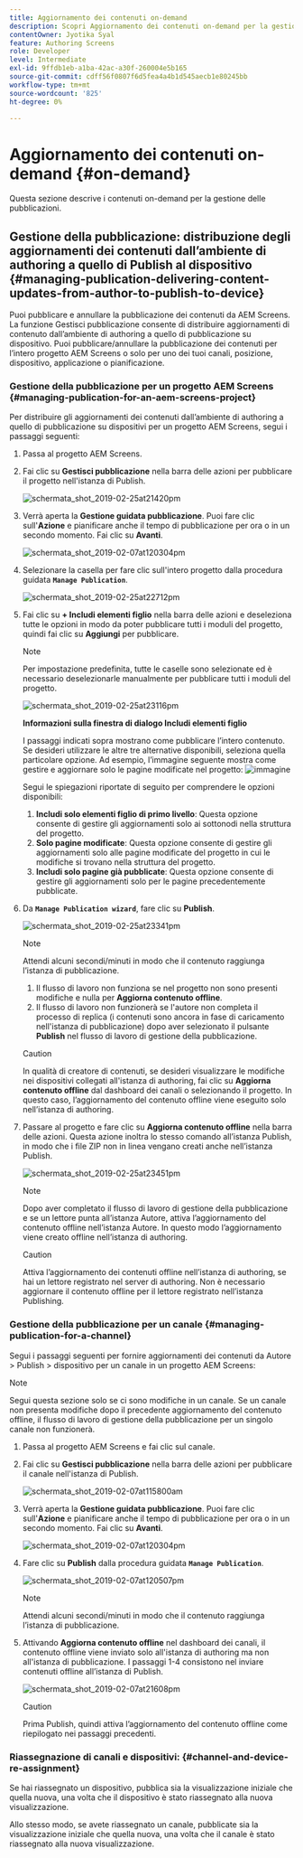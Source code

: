 ```yaml
---
title: Aggiornamento dei contenuti on-demand
description: Scopri Aggiornamento dei contenuti on-demand per la gestione delle pubblicazioni.
contentOwner: Jyotika Syal
feature: Authoring Screens
role: Developer
level: Intermediate
exl-id: 9ffdb1eb-a1ba-42ac-a30f-260004e5b165
source-git-commit: cdff56f0807f6d5fea4a4b1d545aecb1e80245bb
workflow-type: tm+mt
source-wordcount: '825'
ht-degree: 0%

---
```


# Aggiornamento dei contenuti on-demand {#on-demand}

Questa sezione descrive i contenuti on-demand per la gestione delle pubblicazioni.

## Gestione della pubblicazione: distribuzione degli aggiornamenti dei contenuti dall’ambiente di authoring a quello di Publish al dispositivo {#managing-publication-delivering-content-updates-from-author-to-publish-to-device}

Puoi pubblicare e annullare la pubblicazione dei contenuti da AEM Screens. La funzione Gestisci pubblicazione consente di distribuire aggiornamenti di contenuto dall’ambiente di authoring a quello di pubblicazione su dispositivo. Puoi pubblicare/annullare la pubblicazione dei contenuti per l’intero progetto AEM Screens o solo per uno dei tuoi canali, posizione, dispositivo, applicazione o pianificazione.

### Gestione della pubblicazione per un progetto AEM Screens {#managing-publication-for-an-aem-screens-project}

Per distribuire gli aggiornamenti dei contenuti dall’ambiente di authoring a quello di pubblicazione su dispositivi per un progetto AEM Screens, segui i passaggi seguenti:

1. Passa al progetto AEM Screens.
1. Fai clic su **Gestisci pubblicazione** nella barra delle azioni per pubblicare il progetto nell&#39;istanza di Publish.

   ![schermata_shot_2019-02-25at21420pm](assets/screen_shot_2019-02-25at21420pm.png)

1. Verrà aperta la **Gestione guidata pubblicazione**. Puoi fare clic sull&#39;**Azione** e pianificare anche il tempo di pubblicazione per ora o in un secondo momento. Fai clic su **Avanti**.

   ![schermata_shot_2019-02-07at120304pm](assets/screen_shot_2019-02-07at120304pm.png)

1. Selezionare la casella per fare clic sull&#39;intero progetto dalla procedura guidata **`Manage Publication`**.

   ![schermata_shot_2019-02-25at22712pm](assets/screen_shot_2019-02-25at22712pm.png)

1. Fai clic su **+ Includi elementi figlio** nella barra delle azioni e deseleziona tutte le opzioni in modo da poter pubblicare tutti i moduli del progetto, quindi fai clic su **Aggiungi** per pubblicare.

   >[!NOTE]
   >
   >Per impostazione predefinita, tutte le caselle sono selezionate ed è necessario deselezionarle manualmente per pubblicare tutti i moduli del progetto.

   ![schermata_shot_2019-02-25at23116pm](assets/screen_shot_2019-02-25at23116pm.png)

   **Informazioni sulla finestra di dialogo Includi elementi figlio**

   I passaggi indicati sopra mostrano come pubblicare l’intero contenuto. Se desideri utilizzare le altre tre alternative disponibili, seleziona quella particolare opzione.
Ad esempio, l’immagine seguente mostra come gestire e aggiornare solo le pagine modificate nel progetto:
   ![immagine](assets/author-publish-manage.png)

   Segui le spiegazioni riportate di seguito per comprendere le opzioni disponibili:

   1. **Includi solo elementi figlio di primo livello**:
Questa opzione consente di gestire gli aggiornamenti solo ai sottonodi nella struttura del progetto.
   1. **Solo pagine modificate**:
Questa opzione consente di gestire gli aggiornamenti solo alle pagine modificate del progetto in cui le modifiche si trovano nella struttura del progetto.
   1. **Includi solo pagine già pubblicate**:
Questa opzione consente di gestire gli aggiornamenti solo per le pagine precedentemente pubblicate.


1. Da **`Manage Publication wizard`**, fare clic su **Publish**.

   ![schermata_shot_2019-02-25at23341pm](assets/screen_shot_2019-02-25at23341pm.png)

   >[!NOTE]
   >
   >Attendi alcuni secondi/minuti in modo che il contenuto raggiunga l’istanza di pubblicazione.
   >
   >
   >    1. Il flusso di lavoro non funziona se nel progetto non sono presenti modifiche e nulla per **Aggiorna contenuto offline**.
   >    1. Il flusso di lavoro non funzionerà se l&#39;autore non completa il processo di replica (i contenuti sono ancora in fase di caricamento nell&#39;istanza di pubblicazione) dopo aver selezionato il pulsante **Publish** nel flusso di lavoro di gestione della pubblicazione.

   >[!CAUTION]
   >In qualità di creatore di contenuti, se desideri visualizzare le modifiche nei dispositivi collegati all&#39;istanza di authoring, fai clic su **Aggiorna contenuto offline** dal dashboard dei canali o selezionando il progetto. In questo caso, l’aggiornamento del contenuto offline viene eseguito solo nell’istanza di authoring.

1. Passare al progetto e fare clic su **Aggiorna contenuto offline** nella barra delle azioni. Questa azione inoltra lo stesso comando all’istanza Publish, in modo che i file ZIP non in linea vengano creati anche nell’istanza Publish.

   ![schermata_shot_2019-02-25at23451pm](assets/screen_shot_2019-02-25at23451pm.png)


   >[!NOTE]
   >
   >Dopo aver completato il flusso di lavoro di gestione della pubblicazione e se un lettore punta all’istanza Autore, attiva l’aggiornamento del contenuto offline nell’istanza Autore. In questo modo l’aggiornamento viene creato offline nell’istanza di authoring.

   >[!CAUTION]
   >
   >Attiva l’aggiornamento dei contenuti offline nell’istanza di authoring, se hai un lettore registrato nel server di authoring. Non è necessario aggiornare il contenuto offline per il lettore registrato nell’istanza Publishing.

### Gestione della pubblicazione per un canale {#managing-publication-for-a-channel}

Segui i passaggi seguenti per fornire aggiornamenti dei contenuti da Autore > Publish > dispositivo per un canale in un progetto AEM Screens:

>[!NOTE]
>
>Segui questa sezione solo se ci sono modifiche in un canale. Se un canale non presenta modifiche dopo il precedente aggiornamento del contenuto offline, il flusso di lavoro di gestione della pubblicazione per un singolo canale non funzionerà.

1. Passa al progetto AEM Screens e fai clic sul canale.
1. Fai clic su **Gestisci pubblicazione** nella barra delle azioni per pubblicare il canale nell&#39;istanza di Publish.

   ![schermata_shot_2019-02-07at115800am](assets/screen_shot_2019-02-07at115800am.png)

1. Verrà aperta la **Gestione guidata pubblicazione**. Puoi fare clic sull&#39;**Azione** e pianificare anche il tempo di pubblicazione per ora o in un secondo momento. Fai clic su **Avanti**.

   ![schermata_shot_2019-02-07at120304pm](assets/screen_shot_2019-02-07at120304pm.png)

1. Fare clic su **Publish** dalla procedura guidata **`Manage Publication`**.

   ![schermata_shot_2019-02-07at120507pm](assets/screen_shot_2019-02-07at120507pm.png)

   >[!NOTE]
   >
   >Attendi alcuni secondi/minuti in modo che il contenuto raggiunga l’istanza di pubblicazione.

1. Attivando **Aggiorna contenuto offline** nel dashboard dei canali, il contenuto offline viene inviato solo all&#39;istanza di authoring ma non all&#39;istanza di pubblicazione. I passaggi 1-4 consistono nel inviare contenuti offline all’istanza di Publish.

   ![schermata_shot_2019-02-07at21608pm](assets/screen_shot_2019-02-07at21608pm.png)

   >[!CAUTION]
   >
   >Prima Publish, quindi attiva l’aggiornamento del contenuto offline come riepilogato nei passaggi precedenti.

### Riassegnazione di canali e dispositivi: {#channel-and-device-re-assignment}

Se hai riassegnato un dispositivo, pubblica sia la visualizzazione iniziale che quella nuova, una volta che il dispositivo è stato riassegnato alla nuova visualizzazione.

Allo stesso modo, se avete riassegnato un canale, pubblicate sia la visualizzazione iniziale che quella nuova, una volta che il canale è stato riassegnato alla nuova visualizzazione.
